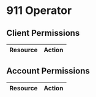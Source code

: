 # 911 Operator


## Client Permissions
| Resource | Action |
| -------- | ------ |

## Account Permissions
| Resource | Action |
| -------- | ------ |

